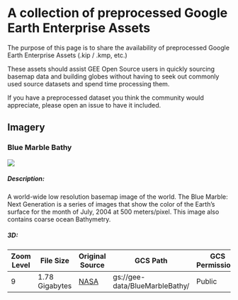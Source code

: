 # A collection of preprocessed Google Earth Enterprise Assets 

The purpose of this page is to share the availability of preprocessed Google Earth Enterprise Assets (.kip / .kmp, etc.) 

These assets should assist GEE Open Source users in quickly sourcing basemap data and building globes without having to seek out commonly used source datasets and spend time processing them. 

If you have a preprocessed dataset you think the community would appreciate, please open an issue to have it included.

## Imagery
### Blue Marble Bathy
![](https://storage.googleapis.com/gee-data/BlueMarbleBathy/BlueMarbleBathy-preview.png)
##### Description:
A world-wide low resolution basemap image of the world. The Blue Marble: Next Generation is a series of images that show the color of the Earth’s surface for the month of July, 2004 at 500 meters/pixel. This image also contains coarse ocean Bathymetry.
##### 3D:

| Zoom Level    | File Size     | Original Source | GCS Path | GCS Permissions | GCS CRCMOD |
| ------------- | ------------- | ----------------|----------|-----------------|-------------|
| 9             | 1.78 Gigabytes| [NASA](http://www.google.com/url?q=http%3A%2F%2Fvisibleearth.nasa.gov%2Fview.php%3Fid%3D73751&sa=D&sntz=1&usg=AFQjCNHUojZG_AaCtuCq17LsFSJ1hJzXnA)| gs://gee-data/BlueMarbleBathy/| Public| No |

